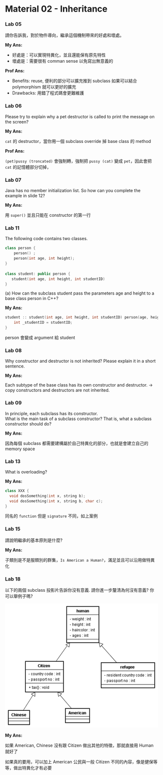 # Material 02 - Inheritance

### Lab 05

請你告訴我，對於物件導向，繼承這個機制帶來的好處和壞處。

**My Ans:**
- 好處是：可以實現特異化，並且還能保有原先特性
- 壞處是：需要很有 comman sense 以免寫出無意義的

**Prof Ans:**
- Benefits: reuse, 便利的部分可以擴充推到 subclass 如果可以結合 polymorphism 就可以更好的擴充
- Drawbacks: 用錯了程式碼會更難維護

### Lab 06

Please try to explain why a pet destructor is called to print the message on the screen?

**My Ans:**

`cat` 的 destructor，當你用一個 subclass override 掉 base class 的 method

**Prof Ans:**

`(pet)pussy (troncated)` 會強制轉，強制把 `pussy (cat)` 變成 `pet`，因此會把 `cat` 的記憶體部分切掉，


### Lab 07

Java has no member initialization list. So how can you complete the example in slide 12?

**My Ans:**

用 `super()` 並且只能在 constructor 的第一行


### Lab 11

The following code contains two classes.

```cpp
class person {
    person() ;
    person(int age, int height);
}

class student: public person {
   student(int age, int height, int studentID)   
}
```

(a) How can the subclass student pass the parameters age and height to a base class person in C++?


**My Ans:**

```cpp
student :: student(int age, int height, int studentID) person(age, height)  {
    int _studentID = studentID;
}
```

person 會變成 argument 給 student


### Lab 08

Why constructor and destructor is not inherited? Please explain it in a short sentence.

**My Ans:**

Each subtype of the base class has its own constructor and destructor. -> copy constructors and destructors are not inherited.


### Lab 09

In principle, each subclass has its constructor.   
What is the main task of a subclass constructor? That is, what a subclass constructor should do?

**My Ans:**

因為每個 subclass 都需要建構屬於自己特異化的部分，也就是會建立自己的 memory space


### Lab 13

What is overloading?


**My Ans:**

```cpp
class XXX {
  void dosSomething(int x, string b);
  void dosSomething(int x, string b, char c);
}
```

同名的 `function` 但是 `signature` 不同，如上案例

### Lab 15

請說明繼承的基本原則是什麼?

**My Ans:**

子類別是不是服類別的群集，`Is American a Human?`，滿足並且可以沿用做特異化


### Lab 18

以下的兩個 subclass 投影片告訴你沒有意義. 請你進一步釐清為何沒有意義? 你可以舉例子嗎?

![](../../materials/02_inheritance/imgs/01.png)

**My Ans:**

如果 American, Chinese 沒有跟 Citizen 做出其他的特徵，那就直接用 Human 就好了

如果真的要用，可以加上 American 公民與一般 Citizen 不同的內容，像是健保等等，做出特異化才有必要

